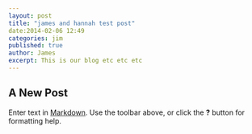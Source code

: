 ```yaml
---
layout: post
title: "james and hannah test post"
date:2014-02-06 12:49
categories: jim
published: true
author: James 
excerpt: This is our blog etc etc etc 
---
```



## A New Post

Enter text in [Markdown](http://daringfireball.net/projects/markdown/). Use the toolbar above, or click the **?** button for formatting help.
